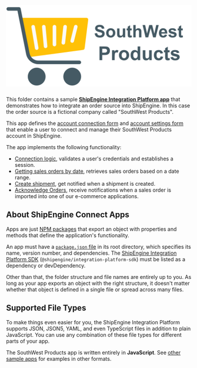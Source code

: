 ![SouthWest Products](logo.svg)
=====================================================

This folder contains a sample [**ShipEngine Integration Platform app**](https://www.shipengine.com/docs/integration-platform/) that demonstrates how to integrate an order source into ShipEngine. In this case the order source is a fictional company called "SouthWest Products".

This app defines the [account connection form](./forms/connect.js) and [account settings form](./forms/settings.js) that enable a user to connect and manage their SouthWest Products account in ShipEngine.

The app implements the following functionality:
* [Connection logic](./connect.js), validates a user's credentials and establishes a session.
* [Getting sales orders by date](./get-sales-orders-by-date.js), retrieves sales orders based on a date range.
* [Create shipment](./shipment-created.js), get notified when a shipment is created.
* [Acknowledge Orders](./acknowledge-orders.js), receive notifications when a sales order is imported into one of our e-commerce applications.

About ShipEngine Connect Apps
--------------------------------------------
Apps are just [NPM packages](https://docs.npmjs.com/about-packages-and-modules) that export an object with properties and methods that define the application's functionality.

An app must have a [`package.json` file](https://docs.npmjs.com/files/package.json) in its root directory, which specifies its name, version number, and dependencies. The [ShipEngine Integration Platform SDK](https://www.npmjs.com/package/@shipengine/integration-platform-sdk) (`@shipengine/integration-platform-sdk`) must be listed as a dependency or devDependency.

Other than that, the folder structure and file names are entirely up to you.  As long as your app exports an object with the right structure, it doesn't matter whether that object is defined in a single file or spread across many files.


Supported File Types
----------------------------
To make things even easier for you, the ShipEngine Integration Platform supports JSON, JSON5, YAML, and even TypeScript files in addition to plain JavaScript. You can use any combination of these file types for different parts of your app.

The SouthWest Products app is written entirely in **JavaScript**. See [other sample apps](../README.md) for examples in other formats.
